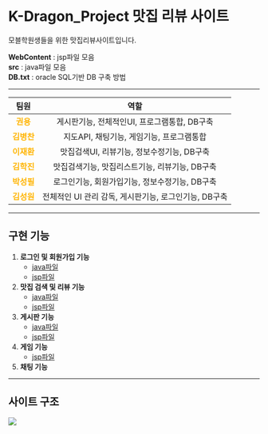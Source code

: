 # K-Dragon_Project 맛집 리뷰 사이트
모블학원생들을 위한 맛집리뷰사이트입니다.

**WebContent** : jsp파일 모음<br>
**src** : java파일 모음<br>
**DB.txt** : oracle SQL기반 DB 구축 방법

---

<div style="text-align: center">

| 팀원 | 역할 |
|:-:|:-:|
| <span style="color:#FFB400">**권용** | 게시판기능, 전체적인UI, 프로그램통합, DB구축 |
| <span style="color:#FFB400">**김병찬** | 지도API, 채팅기능, 게임기능, 프로그램통합 |
| <span style="color:#FFB400">**이재환** | 맛집검색UI, 리뷰기능, 정보수정기능, DB구축 |
| <span style="color:#FFB400">**김학진** | 맛집검색기능, 맛집리스트기능, 리뷰기능, DB구축 |
| <span style="color:#FFB400">**박성필** | 로그인기능, 회원가입기능, 정보수정기능, DB구축 |
| <span style="color:#FFB400">**김성원** | 전체적인 UI 관리 감독, 게시판기능, 로그인기능, DB구축 |
</div>

---

## 구현 기능
1. **로그인 및 회원가입 기능**
    - [java파일](https://github.com/labory4302/K-Dragon_Project/tree/master/src/USER1)
    - [jsp파일](https://github.com/labory4302/K-Dragon_Project/tree/master/WebContent/login)
1. **맛집 검색 및 리뷰 기능**
    - [java파일](https://github.com/labory4302/K-Dragon_Project/tree/master/src/FamousRest)
    - [jsp파일](https://github.com/labory4302/K-Dragon_Project/tree/master/WebContent/search)
1. **게시판 기능**
    - [java파일](https://github.com/labory4302/K-Dragon_Project/tree/master/src/food)
    - [jsp파일](https://github.com/labory4302/K-Dragon_Project/tree/master/WebContent/board)
1. **게임 기능**
    - [jsp파일](https://github.com/labory4302/K-Dragon_Project/tree/master/WebContent/ladder)
1. **채팅 기능**

---

## 사이트 구조
![](https://github.com/labory4302/K-Dragon_Project/blob/master/site.jpg)